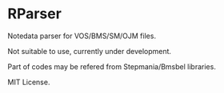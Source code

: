 # RParser

Notedata parser for VOS/BMS/SM/OJM files.

Not suitable to use, currently under development.

Part of codes may be refered from Stepmania/Bmsbel libraries.

MIT License.